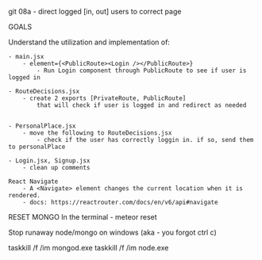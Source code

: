git 08a - direct logged [in, out] users to correct page

GOALS

Understand the utilization and implementation of:

    - main.jsx
        - element={<PublicRoute><Login /></PublicRoute>}
            - Run Login component through PublicRoute to see if user is logged in

    - RouteDecisions.jsx
        - create 2 exports [PrivateRoute, PublicRoute] 
            that will check if user is logged in and redirect as needed


    - PersonalPlace.jsx
        - move the following to RouteDecisions.jsx
            - check if the user has correctly loggin in. if so, send them to personalPlace

    - Login.jsx, Signup.jsx
        - clean up comments

    React Navigate
        - A <Navigate> element changes the current location when it is rendered.
        - docs: https://reactrouter.com/docs/en/v6/api#navigate



RESET MONGO
    In the terminal
        - meteor reset


Stop runaway node/mongo on windows (aka - you forgot ctrl c)

taskkill /f /im mongod.exe
taskkill /f /im node.exe